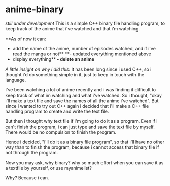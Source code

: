# anime-binary
*still under development*
This is a simple C++ binary file handling program, to keep track of the anime that i've watched and that i'm watching.

**As of now it can:
  - add the name of the anime, number of episodes watched, and if i've read the manga or not**
  **- updated everything mentioned above
  - display everything**
  **- delete an anime** 

*A little insight on why i did this:*
It has been long since i used C++, so i thought i'd do something simple in it, just to keep in touch with the language. 

I've been watching a lot of anime recently and i was finding it difficult to keep track of what im watching and what i've watched. So i thought, "okay i'll make a text file and save the names of all the anime i've watched". But since i wanted to try out C++ again i decided that i'll make a C++ file handling program to create and write the text file. 

But then i thought why text file if i'm going to do it as a program. Even if i can't finish the program, i can just type and save the text file by myself. There would be no compulsion to finish the program.

Hence i decided, "i'll do it as a binary file program", so that i'll have no other way than to finish the program, because i cannot access that binary file if not through the program. 

Now you may ask, why binary? why so much effort when you can save it as a textfile by yourself, or use myanimelist?

Why?
Because i can.
